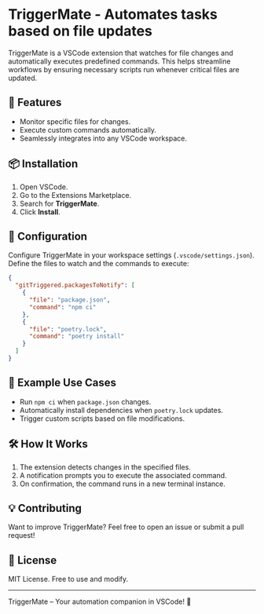 # TriggerMate - Automates tasks based on file updates

TriggerMate is a VSCode extension that watches for file changes and automatically executes predefined commands. This helps streamline workflows by ensuring necessary scripts run whenever critical files are updated.

## 🚀 Features

- Monitor specific files for changes.
- Execute custom commands automatically.
- Seamlessly integrates into any VSCode workspace.

## 📦 Installation

1. Open VSCode.
2. Go to the Extensions Marketplace.
3. Search for **TriggerMate**.
4. Click **Install**.

## 🔧 Configuration

Configure TriggerMate in your workspace settings (`.vscode/settings.json`). Define the files to watch and the commands to execute:

```json
{
  "gitTriggered.packagesToNotify": [
    {
      "file": "package.json",
      "command": "npm ci"
    },
    {
      "file": "poetry.lock",
      "command": "poetry install"
    }
  ]
}
```

## 🎯 Example Use Cases

- Run `npm ci` when `package.json` changes.
- Automatically install dependencies when `poetry.lock` updates.
- Trigger custom scripts based on file modifications.

## 🛠️ How It Works

1. The extension detects changes in the specified files.
2. A notification prompts you to execute the associated command.
3. On confirmation, the command runs in a new terminal instance.

## 💡 Contributing

Want to improve TriggerMate? Feel free to open an issue or submit a pull request!

## 📜 License

MIT License. Free to use and modify.

---

TriggerMate – Your automation companion in VSCode! 🚀
